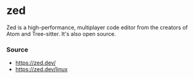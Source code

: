 # zed

Zed is a high-performance, multiplayer code editor from the creators of Atom and Tree-sitter. It's also open source.

### Source

- https://zed.dev/
- https://zed.dev/linux
